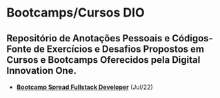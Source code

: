 # Bootcamps/Cursos DIO
## Repositório de Anotações Pessoais e Códigos-Fonte de Exercícios e Desafios Propostos em Cursos e Bootcamps Oferecidos pela Digital Innovation One.

 - [**Bootcamp Spread Fullstack Developer**](Spread-Bootcamp/README.md) (Jul/22)
